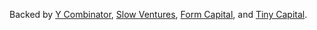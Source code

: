 Backed by [Y Combinator](https://ycombinator.com), [Slow Ventures](https://slow.co), [Form Capital](https://formcapital.com/), and [Tiny Capital](https://tiny.com).
